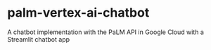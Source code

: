 # palm-vertex-ai-chatbot
A chatbot implementation with the PaLM API in Google Cloud with a Streamlit chatbot app

